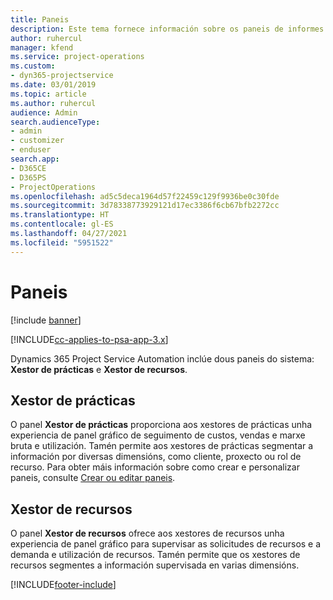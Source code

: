 ```yaml
---
title: Paneis
description: Este tema fornece información sobre os paneis de informes incluídos en Dynamics 365 Project Service Automation.
author: ruhercul
manager: kfend
ms.service: project-operations
ms.custom:
- dyn365-projectservice
ms.date: 03/01/2019
ms.topic: article
ms.author: ruhercul
audience: Admin
search.audienceType:
- admin
- customizer
- enduser
search.app:
- D365CE
- D365PS
- ProjectOperations
ms.openlocfilehash: ad5c5deca1964d57f22459c129f9936be0c30fde
ms.sourcegitcommit: 3d78338773929121d17ec3386f6cb67bfb2272cc
ms.translationtype: HT
ms.contentlocale: gl-ES
ms.lasthandoff: 04/27/2021
ms.locfileid: "5951522"
---
```

# <a name="dashboards"></a>Paneis

[!include [banner](../includes/psa-now-project-operations.md)]

[!INCLUDE[cc-applies-to-psa-app-3.x](../includes/cc-applies-to-psa-app-3x.md)]

Dynamics 365 Project Service Automation inclúe dous paneis do sistema: **Xestor de prácticas** e **Xestor de recursos**.

## <a name="practice-manager"></a>Xestor de prácticas 

O panel **Xestor de prácticas** proporciona aos xestores de prácticas unha experiencia de panel gráfico de seguimento de custos, vendas e marxe bruta e utilización. Tamén permite aos xestores de prácticas segmentar a información por diversas dimensións, como cliente, proxecto ou rol de recurso. Para obter máis información sobre como crear e personalizar paneis, consulte [Crear ou editar paneis](/dynamics365/customerengagement/on-premises/customize/create-edit-dashboards).

## <a name="resource-manager"></a>Xestor de recursos 

O panel **Xestor de recursos** ofrece aos xestores de recursos unha experiencia de panel gráfico para supervisar as solicitudes de recursos e a demanda e utilización de recursos. Tamén permite que os xestores de recursos segmentes a información supervisada en varias dimensións.


[!INCLUDE[footer-include](../includes/footer-banner.md)]